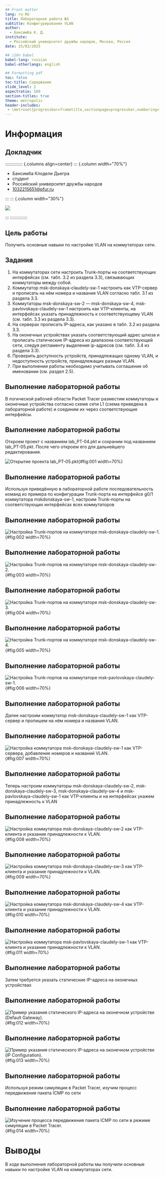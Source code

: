```yaml
---
## Front matter
lang: ru-RU
title: Лабораторная работа №5
subtitle: Конфигурирование VLAN
author:
  - Бансимба К. Д.
institute:
  - Российский университет дружбы народов, Москва, Россия
date: 15/03/2025

## i18n babel
babel-lang: russian
babel-otherlangs: english

## Formatting pdf
toc: false
toc-title: Содержание
slide_level: 2
aspectratio: 169
section-titles: true
theme: metropolis
header-includes:
 - \metroset{progressbar=frametitle,sectionpage=progressbar,numbering=fraction}
---
```


# Информация

## Докладчик

:::::::::::::: {.columns align=center}
::: {.column width="70%"}

  * Бансимба Клодели Дьегра
  * студент
  * Российский университет дружбы народов
  * [1032215651@pfur.ru](mailto:1032215651@pfur.ru)
 
:::
::: {.column width="30%"}

![](./image/claude.jpg)

:::
::::::::::::::

## Цель работы

Получить основные навыки по настройке VLAN на коммутаторах сети.

## Задания

1. На коммутаторах сети настроить Trunk-порты на соответствующих интерфейсах (см. табл. 3.2 из раздела 3.3), связывающих коммутаторы между собой.
2. Коммутатор msk-donskaya-claudely-sw-1 настроить как VTP-сервер и прописать на нём номера и названия VLAN согласно табл. 3.1 из раздела 3.3.
3. Коммутаторы msk-donskaya-sw-2 — msk-donskaya-sw-4, msk-pavlovskaya-claudely-sw-1 настроить как VTP-клиенты, на интерфейсах указать принадлежность к соответствующему VLAN (см. табл. 3.3 из раздела 3.3).
4. На серверах прописать IP-адреса, как указано в табл. 3.2 из раздела 3.3.
5. На оконечных устройствах указать соответствующий адрес шлюза и прописать статические IP-адреса из диапазона соответствующей сети, следуя регламенту выделения ip-адресов (см. табл. 3.4 из раздела 3.3).
6. Проверить доступность устройств, принадлежащих одному VLAN, и недоступность устройств, принадлежащих разным VLAN.
7. При выполнении работы необходимо учитывать соглашение об именовании (см. раздел 2.5).

## Выполнение лабораторной работы

В логической рабочей области Packet Tracer разместим коммутаторы и оконечные устройства согласно схеме сети L1 (схема приведена в лабораторной работе) и соединим их через соответствующие интерфейсы.

## Выполнение лабораторной работы

Откроем проект с названием lab_PT-04.pkt и сохраним под названием lab_PT-05.pkt. После чего откроем его для дальнейшего редактирования.

![Открытие проекта lab_PT-05.pkt](image/1.png){#fig:001 width=70%}

## Выполнение лабораторной работы

Используя приведённую в лабораторной работе последовательность команд из примера по конфигурации Trunk-порта на интерфейсе g0/1 коммутатора mskdonskaya-sw-1, настроим Trunk-порты на соответствующих интерфейсах всех коммутаторов 

## Выполнение лабораторной работы

![Настройка Trunk-портов на коммутаторе msk-donskaya-claudely-sw-1.](image/2.png){#fig:002 width=70%}

## Выполнение лабораторной работы

![Настройка Trunk-портов на коммутаторе msk-donskaya-claudely-sw-2.](image/3.png){#fig:003 width=70%}

## Выполнение лабораторной работы

![Настройка Trunk-портов на коммутаторе msk-donskaya-claudely-sw-3.](image/4.png){#fig:004 width=70%}

## Выполнение лабораторной работы

![Настройка Trunk-портов на коммутаторе msk-donskaya-claudely-sw-4.](image/5.png){#fig:005 width=70%}

## Выполнение лабораторной работы

![Настройка Trunk-портов на коммутаторе msk-pavlovskaya-claudely-sw-1.](image/6.png){#fig:006 width=70%}

## Выполнение лабораторной работы

Далее настроим коммутатор msk-donskaya-claudely-sw-1 как VTP-сервер и пропишем на нём номера и названия VLAN.

## Выполнение лабораторной работы

![Настройка коммутатора msk-donskaya-claudely-sw-1 как VTP-сервера, добавление номеров и названий VLAN.](image/7.png){#fig:007 width=70%}

## Выполнение лабораторной работы

Теперь настроим коммутаторы msk-donskaya-claudely-sw-2, msk-donskaya-claudely-sw-3, msk-donskaya-claudely-sw-4 и msk-pavlovskaya-claudely-sw-1 как VTP-клиенты и на интерфейсах укажем принадлежность к VLAN

## Выполнение лабораторной работы

![Настройка коммутатора msk-donskaya-claudely-sw-2 как VTP-клиента и указание принадлежности к VLAN.](image/8.png){#fig:008 width=70%}

## Выполнение лабораторной работы

![Настройка коммутатора msk-donskaya-claudely-sw-3 как VTP-клиента и указание принадлежности к VLAN.](image/9.png){#fig:009 width=70%}

## Выполнение лабораторной работы

![Настройка коммутатора msk-donskaya-claudely-sw-4 как VTP-клиента и указание принадлежности к VLAN.](image/10.png){#fig:010 width=70%}

## Выполнение лабораторной работы

![Настройка коммутатора msk-pavlovskaya-claudely-sw-1 как VTP-клиента и указание принадлежности к VLAN.](image/11.png){#fig:011 width=70%}

## Выполнение лабораторной работы

Затем требуется указать статические IP-адреса на оконечных устройствах 

## Выполнение лабораторной работы

![Пример указания статического IP-адреса на оконечном устройстве (Default Gateway).](image/12.png){#fig:012 width=70%}

## Выполнение лабораторной работы

![Пример указания статического IP-адреса на оконечном устройстве (IP Configuration).](image/15.png){#fig:013 width=70%}

## Выполнение лабораторной работы

Используя режим симуляции в Packet Tracer, изучим процесс передвижения пакета ICMP по сети

## Выполнение лабораторной работы

![Изучение процесса передвижения пакета ICMP по сети в режиме симуляции в Packet Tracer.](image/16.png){#fig:014 width=70%}

# Выводы

В ходе выполнения лабораторной работы мы получили основные навыки по настройке VLAN на коммутаторах сети.

